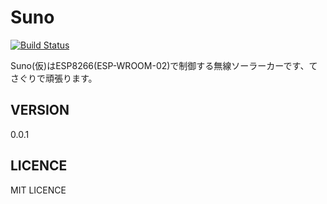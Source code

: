 Suno
====

[![Build Status](https://travis-ci.org/eliza0x/Suno.svg?branch=master)](https://travis-ci.org/eliza0x/Suno)

Suno(仮)はESP8266(ESP-WROOM-02)で制御する無線ソーラーカーです、てさぐりで頑張ります。

## VERSION

0.0.1

## LICENCE

MIT LICENCE

